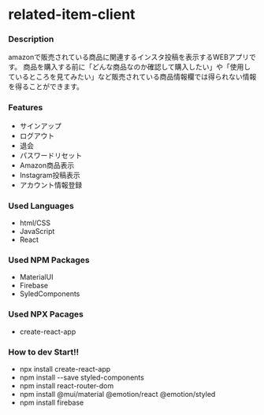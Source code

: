 # related-item-client
### Description
amazonで販売されている商品に関連するインスタ投稿を表示するWEBアプリです。
商品を購入する前に「どんな商品なのか確認して購入したい」や「使用しているところを見てみたい」など販売されている商品情報欄では得られない情報を得ることができます。

### Features
- サインアップ
- ログアウト
- 退会
- パスワードリセット
- Amazon商品表示
- Instagram投稿表示
- アカウント情報登録

### Used Languages
- html/CSS
- JavaScript
- React

### Used NPM Packages 
- MaterialUI
- Firebase
- SyledComponents

### Used NPX Pacages 
- create-react-app

### How to dev Start!!
- npx install create-react-app
- npm install --save styled-components
- npm install react-router-dom
- npm install @mui/material @emotion/react @emotion/styled
- npm install firebase
